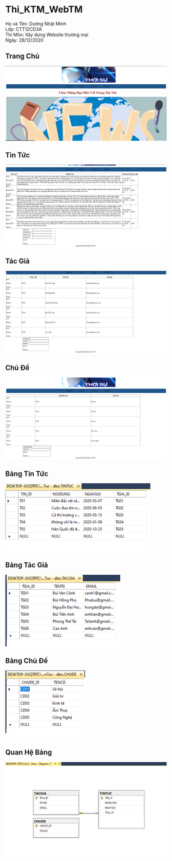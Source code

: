 # Thi_KTM_WebTM
<a>Họ và Tên: Dương Nhật Minh</a><br>
<a>Lớp: CTT12CD3A</a><br>
<a>Thi Môn: Xây dựng Website thương mại</a><br>
<a>Ngày: 28/12/2020</a><br>
<h2>Trang Chủ</h2>
<img src="https://github.com/DuongNhatMinh/Hinhanh/blob/main/TrangChu.png" />
<h2>Tin Tức</h2>
<img src="https://github.com/DuongNhatMinh/Hinhanh/blob/main/TinTuc.png" />
<h2>Tác Giả</h2>
<img src="https://github.com/DuongNhatMinh/Hinhanh/blob/main/TacGia.png" />
<h2>Chủ Đề</h2>
<img src="https://github.com/DuongNhatMinh/Hinhanh/blob/main/ChuDe.png" />
<h2>Bảng Tin Tức</h2>
<img src="https://github.com/DuongNhatMinh/Hinhanh/blob/main/TableTinTuc.png" />
<h2>Bảng Tác Giả</h2>
<img src="https://github.com/DuongNhatMinh/Hinhanh/blob/main/TableTacGia.png" />
<h2>Bảng Chủ Đề</h2>
<img src="https://github.com/DuongNhatMinh/Hinhanh/blob/main/TableChuDe.png" />
<h2>Quan Hệ Bảng</h2>
<img src="https://github.com/DuongNhatMinh/Hinhanh/blob/main/QuanHeTable.png" />
